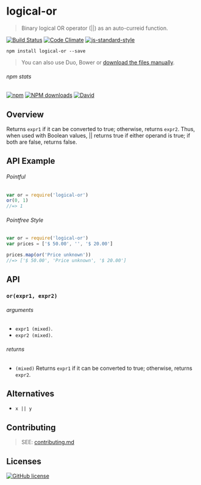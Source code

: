 # logical-or
> Binary logical OR operator (||) as an auto-curreid function.

[![Build Status](http://img.shields.io/travis/wilmoore/logical-or.js.svg)](https://travis-ci.org/wilmoore/logical-or.js) [![Code Climate](https://codeclimate.com/github/wilmoore/logical-or.js/badges/gpa.svg)](https://codeclimate.com/github/wilmoore/logical-or.js) [![js-standard-style](https://img.shields.io/badge/code%20style-standard-brightgreen.svg?style=flat)](https://github.com/feross/standard)

```shell
npm install logical-or --save
```

> You can also use Duo, Bower or [download the files manually](https://github.com/wilmoore/logical-or.js/releases).

###### npm stats

[![npm](https://img.shields.io/npm/v/logical-or.svg)](https://www.npmjs.org/package/logical-or) [![NPM downloads](http://img.shields.io/npm/dm/logical-or.svg)](https://www.npmjs.org/package/logical-or) [![David](https://img.shields.io/david/wilmoore/logical-or.js.svg)](https://david-dm.org/wilmoore/logical-or.js)

## Overview

Returns `expr1` if it can be converted to true; otherwise, returns `expr2`. Thus, when used with Boolean values, || returns true if either operand is true; if both are false, returns false.

## API Example

###### Pointful

```js
var or = require('logical-or')
or(0, 1)
//=> 1
```

###### Pointfree Style

```js
var or = require('logical-or')
var prices = ['$ 50.00', '', '$ 20.00']

prices.map(or('Price unknown'))
//=> ['$ 50.00', 'Price unknown', '$ 20.00']
```

## API

### `or(expr1, expr2)`

###### arguments

 - `expr1 (mixed)`.
 - `expr2 (mixed)`.

###### returns

 - `(mixed)` Returns `expr1` if it can be converted to true; otherwise, returns `expr2`.

## Alternatives

 - `x || y`

## Contributing

> SEE: [contributing.md](contributing.md)

## Licenses

[![GitHub license](https://img.shields.io/github/license/wilmoore/logical-or.js.svg)](https://github.com/wilmoore/logical-or.js/blob/master/license)
